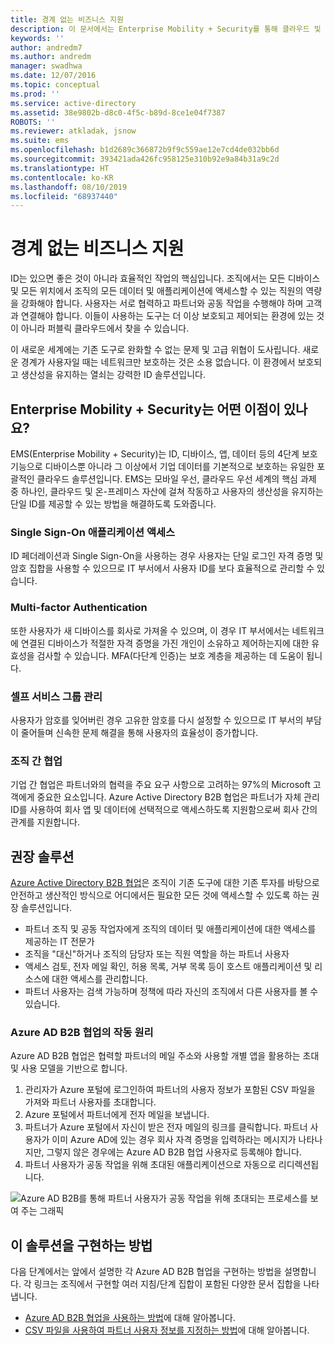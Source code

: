 ```yaml
---
title: 경계 없는 비즈니스 지원
description: 이 문서에서는 Enterprise Mobility + Security를 통해 클라우드 및 온-프레미스 자산에 걸쳐 작동하고 Azure Active Directory 내의 도구를 활용하여 사용자의 생산성을 유지하는 단일 ID를 제공할 수 있는 방법을 설명합니다.
keywords: ''
author: andredm7
ms.author: andredm
manager: swadhwa
ms.date: 12/07/2016
ms.topic: conceptual
ms.prod: ''
ms.service: active-directory
ms.assetid: 38e9802b-d8c0-4f5c-b89d-8ce1e04f7387
ROBOTS: ''
ms.reviewer: atkladak, jsnow
ms.suite: ems
ms.openlocfilehash: b1d2689c366872b9f9c559ae12e7cd4de032bb6d
ms.sourcegitcommit: 393421ada426fc958125e310b92e9a84b31a9c2d
ms.translationtype: HT
ms.contentlocale: ko-KR
ms.lasthandoff: 08/10/2019
ms.locfileid: "68937440"
---
```

# <a name="enable-business-without-borders"></a>경계 없는 비즈니스 지원
ID는 있으면 좋은 것이 아니라 효율적인 작업의 핵심입니다. 조직에서는 모든 디바이스 및 모든 위치에서 조직의 모든 데이터 및 애플리케이션에 액세스할 수 있는 직원의 역량을 강화해야 합니다. 사용자는 서로 협력하고 파트너와 공동 작업을 수행해야 하며 고객과 연결해야 합니다. 이들이 사용하는 도구는 더 이상 보호되고 제어되는 환경에 있는 것이 아니라 퍼블릭 클라우드에서 찾을 수 있습니다.

이 새로운 세계에는 기존 도구로 완화할 수 없는 문제 및 고급 위협이 도사립니다. 새로운 경계가 사용자일 때는 네트워크만 보호하는 것은 소용 없습니다. 이 환경에서 보호되고 생산성을 유지하는 열쇠는 강력한 ID 솔루션입니다.

## <a name="how-can-enterprise-mobility--security-help-you"></a>Enterprise Mobility + Security는 어떤 이점이 있나요?
EMS(Enterprise Mobility + Security)는 ID, 디바이스, 앱, 데이터 등의 4단계 보호 기능으로 디바이스뿐 아니라 그 이상에서 기업 데이터를 기본적으로 보호하는 유일한 포괄적인 클라우드 솔루션입니다. EMS는 모바일 우선, 클라우드 우선 세계의 핵심 과제 중 하나인, 클라우드 및 온-프레미스 자산에 걸쳐 작동하고 사용자의 생산성을 유지하는 단일 ID를 제공할 수 있는 방법을 해결하도록 도와줍니다.

### <a name="access-to-single-sign-on-applications"></a>Single Sign-On 애플리케이션 액세스
ID 페더레이션과 Single Sign-On을 사용하는 경우 사용자는 단일 로그인 자격 증명 및 암호 집합을 사용할 수 있으므로 IT 부서에서 사용자 ID를 보다 효율적으로 관리할 수 있습니다.
### <a name="multi-factor-authentication"></a>Multi-factor Authentication
또한 사용자가 새 디바이스를 회사로 가져올 수 있으며, 이 경우 IT 부서에서는 네트워크에 연결된 디바이스가 적절한 자격 증명을 가진 개인이 소유하고 제어하는지에 대한 유효성을 검사할 수 있습니다. MFA(다단계 인증)는 보호 계층을 제공하는 데 도움이 됩니다.
### <a name="self-service-group-management"></a>셀프 서비스 그룹 관리
사용자가 암호를 잊어버린 경우 고유한 암호를 다시 설정할 수 있으므로 IT 부서의 부담이 줄어들며 신속한 문제 해결을 통해 사용자의 효율성이 증가합니다.
### <a name="cross-organization-collaboration"></a>조직 간 협업
기업 간 협업은 파트너와의 협력을 주요 요구 사항으로 고려하는 97%의 Microsoft 고객에게 중요한 요소입니다. Azure Active Directory B2B 협업은 파트너가 자체 관리 ID를 사용하여 회사 앱 및 데이터에 선택적으로 액세스하도록 지원함으로써 회사 간의 관계를 지원합니다.

## <a name="recommended-solution"></a>권장 솔루션
[Azure Active Directory B2B 협업](https://azure.microsoft.com/documentation/articles/active-directory-b2b-what-is-azure-ad-b2b/)은 조직이 기존 도구에 대한 기존 투자를 바탕으로 안전하고 생산적인 방식으로 어디에서든 필요한 모든 것에 액세스할 수 있도록 하는 권장 솔루션입니다.
- 파트너 조직 및 공동 작업자에게 조직의 데이터 및 애플리케이션에 대한 액세스를 제공하는 IT 전문가
- 조직을 "대신"하거나 조직의 담당자 또는 직원 역할을 하는 파트너 사용자
- 액세스 검토, 전자 메일 확인, 허용 목록, 거부 목록 등이 호스트 애플리케이션 및 리소스에 대한 액세스를 관리합니다.
- 파트너 사용자는 검색 가능하며 정책에 따라 자신의 조직에서 다른 사용자를 볼 수 있습니다.

### <a name="how-azure-ad-b2b-collaboration-works"></a>Azure AD B2B 협업의 작동 원리

Azure AD B2B 협업은 협력할 파트너의 메일 주소와 사용할 개별 앱을 활용하는 초대 및 사용 모델을 기반으로 합니다.

1. 관리자가 Azure 포털에 로그인하여 파트너의 사용자 정보가 포함된 CSV 파일을 가져와 파트너 사용자를 초대합니다.
2. Azure 포털에서 파트너에게 전자 메일을 보냅니다.
3. 파트너가 Azure 포털에서 자신이 받은 전자 메일의 링크를 클릭합니다. 파트너 사용자가 이미 Azure AD에 있는 경우 회사 자격 증명을 입력하라는 메시지가 나타나지만, 그렇지 않은 경우에는 Azure AD B2B 협업 사용자로 등록해야 합니다.
4. 파트너 사용자가 공동 작업을 위해 초대된 애플리케이션으로 자동으로 리디렉션됩니다.

![Azure AD B2B를 통해 파트너 사용자가 공동 작업을 위해 초대되는 프로세스를 보여 주는 그래픽](./media/enable-business-without-borders/enable-business-without-borders-fig1.png)

## <a name="how-to-implement-this-solution"></a>이 솔루션을 구현하는 방법
다음 단계에서는 앞에서 설명한 각 Azure AD B2B 협업을 구현하는 방법을 설명합니다. 각 링크는 조직에서 구현할 여러 지침/단계 집합이 포함된 다양한 문서 집합을 나타냅니다.
- [Azure AD B2B 협업을 사용하는 방법](https://azure.microsoft.com/documentation/articles/active-directory-b2b-detailed-walkthrough/)에 대해 알아봅니다.
- [CSV 파일을 사용하여 파트너 사용자 정보를 지정하는 방법](https://azure.microsoft.com/documentation/articles/active-directory-b2b-references-csv-file-format/)에 대해 알아봅니다.
